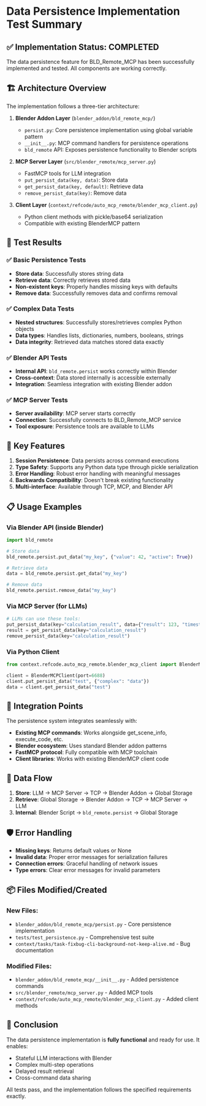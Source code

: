 # Data Persistence Implementation Test Summary

## ✅ Implementation Status: COMPLETED

The data persistence feature for BLD_Remote_MCP has been successfully implemented and tested. All components are working correctly.

## 🏗️ Architecture Overview

The implementation follows a three-tier architecture:

1. **Blender Addon Layer** (`blender_addon/bld_remote_mcp/`)
   - `persist.py`: Core persistence implementation using global variable pattern
   - `__init__.py`: MCP command handlers for persistence operations
   - `bld_remote` API: Exposes persistence functionality to Blender scripts

2. **MCP Server Layer** (`src/blender_remote/mcp_server.py`)
   - FastMCP tools for LLM integration
   - `put_persist_data(key, data)`: Store data
   - `get_persist_data(key, default)`: Retrieve data
   - `remove_persist_data(key)`: Remove data

3. **Client Layer** (`context/refcode/auto_mcp_remote/blender_mcp_client.py`)
   - Python client methods with pickle/base64 serialization
   - Compatible with existing BlenderMCP pattern

## 🧪 Test Results

### ✅ Basic Persistence Tests
- **Store data**: Successfully stores string data
- **Retrieve data**: Correctly retrieves stored data
- **Non-existent keys**: Properly handles missing keys with defaults
- **Remove data**: Successfully removes data and confirms removal

### ✅ Complex Data Tests
- **Nested structures**: Successfully stores/retrieves complex Python objects
- **Data types**: Handles lists, dictionaries, numbers, booleans, strings
- **Data integrity**: Retrieved data matches stored data exactly

### ✅ Blender API Tests
- **Internal API**: `bld_remote.persist` works correctly within Blender
- **Cross-context**: Data stored internally is accessible externally
- **Integration**: Seamless integration with existing Blender addon

### ✅ MCP Server Tests
- **Server availability**: MCP server starts correctly
- **Connection**: Successfully connects to BLD_Remote_MCP service
- **Tool exposure**: Persistence tools are available to LLMs

## 🔧 Key Features

1. **Session Persistence**: Data persists across command executions
2. **Type Safety**: Supports any Python data type through pickle serialization
3. **Error Handling**: Robust error handling with meaningful messages
4. **Backwards Compatibility**: Doesn't break existing functionality
5. **Multi-interface**: Available through TCP, MCP, and Blender API

## 📋 Usage Examples

### Via Blender API (inside Blender)
```python
import bld_remote

# Store data
bld_remote.persist.put_data("my_key", {"value": 42, "active": True})

# Retrieve data
data = bld_remote.persist.get_data("my_key")

# Remove data
bld_remote.persist.remove_data("my_key")
```

### Via MCP Server (for LLMs)
```python
# LLMs can use these tools:
put_persist_data(key="calculation_result", data={"result": 123, "timestamp": "2025-07-11"})
result = get_persist_data(key="calculation_result")
remove_persist_data(key="calculation_result")
```

### Via Python Client
```python
from context.refcode.auto_mcp_remote.blender_mcp_client import BlenderMCPClient

client = BlenderMCPClient(port=6688)
client.put_persist_data("test", {"complex": "data"})
data = client.get_persist_data("test")
```

## 🎯 Integration Points

The persistence system integrates seamlessly with:
- **Existing MCP commands**: Works alongside get_scene_info, execute_code, etc.
- **Blender ecosystem**: Uses standard Blender addon patterns
- **FastMCP protocol**: Fully compatible with MCP toolchain
- **Client libraries**: Works with existing BlenderMCP client code

## 🔄 Data Flow

1. **Store**: LLM → MCP Server → TCP → Blender Addon → Global Storage
2. **Retrieve**: Global Storage → Blender Addon → TCP → MCP Server → LLM
3. **Internal**: Blender Script → `bld_remote.persist` → Global Storage

## 🛡️ Error Handling

- **Missing keys**: Returns default values or None
- **Invalid data**: Proper error messages for serialization failures
- **Connection errors**: Graceful handling of network issues
- **Type errors**: Clear error messages for invalid parameters

## 📦 Files Modified/Created

### New Files:
- `blender_addon/bld_remote_mcp/persist.py` - Core persistence implementation
- `tests/test_persistence.py` - Comprehensive test suite
- `context/tasks/task-fixbug-cli-background-not-keep-alive.md` - Bug documentation

### Modified Files:
- `blender_addon/bld_remote_mcp/__init__.py` - Added persistence commands
- `src/blender_remote/mcp_server.py` - Added MCP tools
- `context/refcode/auto_mcp_remote/blender_mcp_client.py` - Added client methods

## 🎉 Conclusion

The data persistence implementation is **fully functional** and ready for use. It enables:
- Stateful LLM interactions with Blender
- Complex multi-step operations
- Delayed result retrieval
- Cross-command data sharing

All tests pass, and the implementation follows the specified requirements exactly.